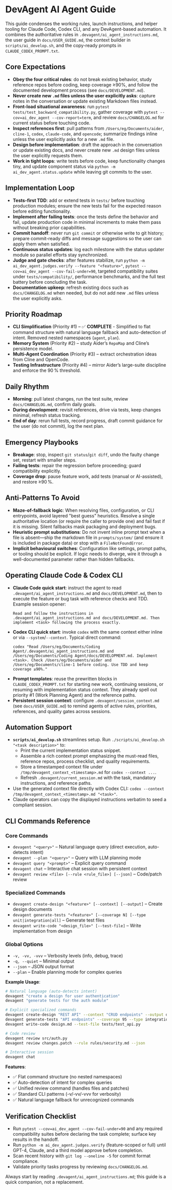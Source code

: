 # DevAgent AI Agent Guide

This guide condenses the working rules, launch instructions, and helper tooling for Claude Code, Codex CLI, and any DevAgent-based automation. It combines the authoritative rules in `.devagent/ai_agent_instructions.md`, the user guide in `docs/USER_GUIDE.md`, the context builder in `scripts/ai_develop.sh`, and the copy-ready prompts in `CLAUDE_CODEX_PROMPT.txt`.

## Core Expectations
- **Obey the four critical rules**: do not break existing behavior, study reference repos before coding, keep coverage ≥90%, and follow the documented development process (see `docs/DEVELOPMENT.md`).
- **Never create new `.md` files unless the user explicitly asks**: capture notes in the conversation or update existing Markdown files instead.
- **Front-load situational awareness**: run `pytest tests/test_backward_compatibility.py`, gather coverage with `pytest --cov=ai_dev_agent --cov-report=term`, and review `docs/CHANGELOG.md` for current status before touching code.
- **Inspect references first**: pull patterns from `/Users/eg/Documents/aider`, `cline-1`, `codex`, `claude-code`, and `opencode`; summarize findings inline unless the user explicitly asks for a new `.md` file.
- **Design before implementation**: draft the approach in the conversation or update existing docs, and never create new `.md` design files unless the user explicitly requests them.
- **Work in tight loops**: write tests before code, keep functionality changes tiny, and update component status via `python -m ai_dev_agent.status.update` while leaving git commits to the user.

## Implementation Loop
- **Tests-first TDD**: add or extend tests in `tests/` before touching production modules; ensure the new tests fail for the expected reason before editing functionality.
- **Implement after failing tests**: once the tests define the behavior and fail, update production code in minimal increments to make them pass without breaking prior capabilities.
- **Commit handoff**: never run `git commit` or otherwise write to git history; prepare commit-ready diffs and message suggestions so the user can apply them when satisfied.
- **Continuous status updates**: log each milestone with the status updater module so parallel efforts stay synchronized.
- **Judge and gate checks**: after features stabilize, run `python -m ai_dev_agent.judges.verify --feature "<feature>"`, `pytest --cov=ai_dev_agent --cov-fail-under=90`, targeted compatibility suites under `tests/compatibility/`, performance benchmarks, and the full test battery before concluding the task.
- **Documentation upkeep**: refresh existing docs such as `docs/CHANGELOG.md` when needed, but do not add new `.md` files unless the user explicitly asks.

## Priority Roadmap
- **CLI Simplification** (Priority #1) – ✅ **COMPLETE** - Simplified to flat command structure with natural language fallback and auto-detection of intent. Removed nested namespaces (`agent`, `plan`).
- **Memory System** (Priority #2) – study Aider’s `RepoMap` and Cline’s persistence model.
- **Multi-Agent Coordination** (Priority #3) – extract orchestration ideas from Cline and OpenCode.
- **Testing Infrastructure** (Priority #4) – mirror Aider’s large-suite discipline and enforce the 90 % threshold.

## Daily Rhythm
- **Morning**: pull latest changes, run the test suite, review `docs/CHANGELOG.md`, confirm daily goals.
- **During development**: revisit references, drive via tests, keep changes minimal, refresh status tracking.
- **End of day**: rerun full tests, record progress, draft commit guidance for the user (do not commit), log the next plan.

## Emergency Playbooks
- **Breakage**: stop, inspect `git status`/`git diff`, undo the faulty change set, restart with smaller steps.
- **Failing tests**: repair the regression before proceeding; guard compatibility explicitly.
- **Coverage drop**: pause feature work, add tests (manual or AI-assisted), and restore ≥90 %.

## Anti-Patterns To Avoid
- **Maze-of-fallback logic**: When resolving files, configuration, or CLI entrypoints, avoid layered "best guess" heuristics. Resolve a single authoritative location (or require the caller to provide one) and fail fast if it is missing. Silent fallbacks mask packaging and deployment bugs.
- **Heuristic prompt substitutions**: Do not invent inline prompt text when a file is absent—ship the markdown file in `prompts/system/` (and ensure it is included in package data) or stop with a `FileNotFoundError`.
- **Implicit behavioural switches**: Configuration like settings, prompt paths, or tooling should be explicit. If logic needs to diverge, wire it through a well-documented parameter rather than hidden fallbacks.
## Operating Claude Code & Codex CLI
- **Claude Code quick start**: instruct the agent to read `.devagent/ai_agent_instructions.md` and `docs/DEVELOPMENT.md`, then to execute the feature or bug task with reference checks and TDD. Example session opener:
  ```
  Read and follow the instructions in .devagent/ai_agent_instructions.md and docs/DEVELOPMENT.md. Then implement <task> following the process exactly.
  ```
- **Codex CLI quick start**: invoke `codex` with the same context either inline or via `--system`/`--context`. Typical direct command:
  ```
  codex "Read /Users/eg/Documents/Coding Agent/.devagent/ai_agent_instructions.md and /Users/eg/Documents/Coding Agent/docs/DEVELOPMENT.md. Implement <task>. Check /Users/eg/Documents/aider and /Users/eg/Documents/cline-1 before coding. Use TDD and keep coverage ≥90%."
  ```
- **Prompt templates**: reuse the prewritten blocks in `CLAUDE_CODEX_PROMPT.txt` for starting new work, continuing sessions, or resuming with implementation status context. They already spell out priority #1 (Work Planning Agent) and the reference paths.
- **Persistent session context**: configure `.devagent/session_context.md` (see `docs/USER_GUIDE.md`) to remind agents of active rules, priorities, references, and quality gates across sessions.

## Automation Support
- **`scripts/ai_develop.sh`** streamlines setup. Run `./scripts/ai_develop.sh "<task description>"` to:
  - Print the current implementation status snippet.
  - Assemble a rich context prompt emphasizing the must-read files, reference repos, process checklist, and quality requirements.
  - Store a timestamped context file under `/tmp/devagent_context_<timestamp>.md` for `codex --context ...`.
  - Refresh `.devagent/current_session.md` with the task, mandatory instructions, and reference paths.
- Use the generated context file directly with Codex CLI: `codex --context /tmp/devagent_context_<timestamp>.md "<task>"`.
- Claude operators can copy the displayed instructions verbatim to seed a compliant session.

## CLI Commands Reference

### Core Commands
- `devagent "<query>"` – Natural language query (direct execution, auto-detects intent)
- `devagent --plan "<query>"` – Query with LLM planning mode
- `devagent query "<prompt>"` – Explicit query command
- `devagent chat` – Interactive chat session with persistent context
- `devagent review <file> [--rule <rule_file>] [--json]` – Code/patch review

### Specialized Commands
- `devagent create-design "<feature>" [--context] [--output]` – Create design documents
- `devagent generate-tests "<feature>" [--coverage N] [--type unit|integration|all]` – Generate test files
- `devagent write-code "<design_file>" [--test-file]` – Write implementation from design

### Global Options
- `-v, -vv, -vvv` – Verbosity levels (info, debug, trace)
- `-q, --quiet` – Minimal output
- `--json` – JSON output format
- `--plan` – Enable planning mode for complex queries

**Example Usage**:
```bash
# Natural language (auto-detects intent)
devagent "create a design for user authentication"
devagent "generate tests for the auth module"

# Explicit specialized commands
devagent create-design "REST API" --context "CRUD endpoints" --output design.md
devagent generate-tests "API endpoints" --coverage 95 --type integration
devagent write-code design.md --test-file tests/test_api.py

# Code review
devagent review src/auth.py
devagent review changes.patch --rule rules/security.md --json

# Interactive session
devagent chat
```

**Features**:
- ✅ Flat command structure (no nested namespaces)
- ✅ Auto-detection of intent for complex queries
- ✅ Unified review command (handles files and patches)
- ✅ Standard CLI patterns (-v/-vv/-vvv for verbosity)
- ✅ Natural language fallback for unrecognized commands

## Verification Checklist
- Run `pytest --cov=ai_dev_agent --cov-fail-under=90` and any required compatibility suites before declaring the task complete; surface key results in the handoff.
- Run `python -m ai_dev_agent.judges.verify` (feature-scoped or full) until GPT-4, Claude, and a third model approve before completion.
- Scan recent history with `git log --oneline -5` for commit format compliance.
- Validate priority tasks progress by reviewing `docs/CHANGELOG.md`.

Always start by reading `.devagent/ai_agent_instructions.md`; this guide is a quick companion, not a replacement.
